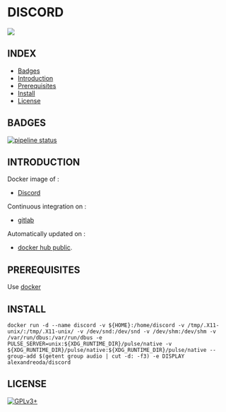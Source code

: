# DISCORD

<img src="https://fontmeme.com/images/discord-logo-font.png" />


## INDEX

- [Badges](#BADGES)
- [Introduction](#INTRODUCTION)
- [Prerequisites](#PREREQUISITESITES)
- [Install](#INSTALL)
- [License](#LICENSE)


## BADGES

[![pipeline status](https://gitlab.com/oda-alexandre/discord/badges/master/pipeline.svg)](https://gitlab.com/oda-alexandre/discord/commits/master)


## INTRODUCTION

Docker image of :

- [Discord](https://discordapp.com/)

Continuous integration on :

- [gitlab](https://gitlab.com/oda-alexandre/discord/pipelines)

Automatically updated on :

- [docker hub public](https://hub.docker.com/r/alexandreoda/discord/).


## PREREQUISITES

Use [docker](https://www.docker.com)


## INSTALL

```
docker run -d --name discord -v ${HOME}:/home/discord -v /tmp/.X11-unix/:/tmp/.X11-unix/ -v /dev/snd:/dev/snd -v /dev/shm:/dev/shm -v /var/run/dbus:/var/run/dbus -e PULSE_SERVER=unix:${XDG_RUNTIME_DIR}/pulse/native -v ${XDG_RUNTIME_DIR}/pulse/native:${XDG_RUNTIME_DIR}/pulse/native --group-add $(getent group audio | cut -d: -f3) -e DISPLAY alexandreoda/discord
```


## LICENSE

[![GPLv3+](http://gplv3.fsf.org/gplv3-127x51.png)](https://gitlab.com/oda-alexandre/discord/blob/master/LICENSE)
